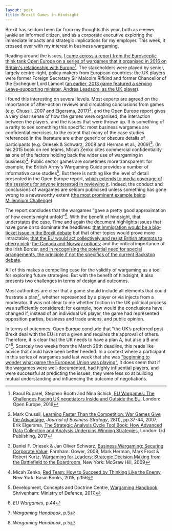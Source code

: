 ```yaml
--- 
layout: post 
title: Brexit Games in Hindsight 
---
```


Brexit has seldom been far from my thoughts this year, both as ~~a news junkie~~ an informed citizen, and as a corporate executive exploring the immediate impacts and strategic implications for my employer. This week, it crossed over with my interest in business wargaming.

Reading around the issues, [I came across a report from the Eurosceptic think tank Open Europe on a series of wargames that it organised in 2016 on Britain's relationship with Europe](http://2ihmoy1d3v7630ar9h2rsglp-wpengine.netdna-ssl.com/wp-content/uploads/2016/02/A4_Report-EU_War_Games-Digital-Ve1-FINAL.pdf)[^1]. The stakeholders were played by senior, largely centre-right, policy makers from European countries: the UK players were former Foreign Secretary Sir Malcolm Rifkind and former Chancellor of the Exchequer Lord Lamont ([an earlier, 2013 game featured a serving Leave-supporting minister, Andrea Leadsom, as the UK player](https://www.bbc.co.uk/news/av/uk-politics-25401335/eu-referendum-playing-war-games-over-uk-future)).

I found this interesting on several levels. Most experts are agreed on the importance of after-action reviews and circulating conclusions from games (e.g. Chussil, 2007 and Elgersma, 2017)[^2], and the Open Europe report gives a very clear sense of how the games were organised, the interaction between the players, and the issues that were thrown up. It is something of a rarity to see something this specific: most business wargames are confidential exercises, to the extent that many of the case studies referenced in the literature are either generic or obscure details of participants (e.g. Oriesek & Schwarz, 2008 and Herman et al., 2009)[^3]. (In his 2015 book on red teams, Micah Zenko cites commercial confidentiality as one of the factors holding back the wider use of wargaming in business)[^4]. Public sector games are sometimes more transparent: for example, the British Army's Wargaming Guide provides a number of informative case studies[^5]. But there is nothing like the level of detail presented in the Open Europe report, [which extends to media coverage of the sessions for anyone interested in reviewing it](https://openeurope.org.uk/intelligence/britain-and-the-eu/eu-wargame/). Indeed, the conduct and conclusions of wargames are seldom publicised unless something has gone wrong to a newsworthy extent ([the most prominent example being Millennium Challenge](https://en.wikipedia.org/wiki/Millennium_Challenge_2002)).

The report concludes that the wargames "gave a pretty good approximation of how events might unfold"[^6]. With the benefit of hindsight, that understates the case. Time and again the document highlights issues that have gone on to dominate the headlines: [that immigration would be a big-ticket issue in the Brexit debate](https://www.washingtonpost.com/world/europe/immigration-worries-drove-the-brexit-vote-then-attitudes-changed/2018/11/16/c216b6a2-bcdb-11e8-8243-f3ae9c99658a_story.html?utm_term=.2dc2435507c5) but that other topics would prove more intractable; [that the EU would act collectively and resist British attempts to cherry pick](https://www.dw.com/en/germany-and-eu-tell-uk-no-brexit-cherry-picking/a-45284510); [the Canada and Norway options](https://fullfact.org/europe/brexit-trade-deals-norway-canada-options/); and the critical importance of the Irish Border, [and in recognising the potential need for special arrangements, the principle if not the specifics of the current Backstop debate](https://fullfact.org/europe/irish-backstop/).

All of this makes a compelling case for the validity of wargaming as a tool for exploring future strategies. But with the benefit of hindsight, it also presents two challenges in terms of design and outcomes. 

Most authorities are clear that a game should include all elements that could frustrate a plan[^7], whether represented by a player or via injects from a moderator. It was not clear to me whether friction in the UK political process was sufficiently considered: for example, how would the conclusions have changed if, instead of an individual UK player, the game had represented opposition parties, business and trade unions, and public opinion. 

In terms of outcomes, Open Europe conclude that "the UK’s preferred post-Brexit deal with the EU is not a given and requires the approval of others. Therefore, it is clear that the UK needs to have a plan A, but also a B and C"[^7]. Scarcely two weeks from the March 29th deadline, this reads like advice that could have been better heeded. In a context where a participant in this series of wargames said last week that she was ["beginning to wonder what game the European Union was playing"](https://www.reuters.com/article/uk-britain-eu-leadsom/what-brexit-game-is-eu-playing-british-parliament-leader-leadsom-asks-idUSKBN1QQ085), it does seem that if the wargames were well-documented, had highly influential players, and were successful at predicting the issues, they were less so at building mutual understanding and influencing the outcome of negotiations. 

[^1]: Raoul Ruparel, Stephen Booth and Nina Schick, [EU Wargames: The Challenges Facing UK negotiators Inside and Outside the EU](http://2ihmoy1d3v7630ar9h2rsglp-wpengine.netdna-ssl.com/wp-content/uploads/2016/02/A4_Report-EU_War_Games-Digital-Ve1-FINAL.pdf), London: Open Europe, 2016
[^2]: Mark Chussil, [Learning Faster Than the Competition: War Games Give the Advantage](https://www.emeraldinsight.com/doi/abs/10.1108/02756660710723198), *Journal of Business Strategy*, 28(1), pp.37-44, 2007; Erik Elgersma, [The Strategic Analysis Cycle Tool Book: How Advanced Data Collection and Analysis Underpins Winning Strategies](https://amzn.to/2VvX5A9), London: Lid Publishing, 2017
[^3]: Daniel F. Oriesek & Jan Oliver Schwarz, [Business Wargaming: Securing Corporate Value](https://amzn.to/2BZpVlm), Farnham: Gower, 2008; Mark Herman, Mark Frost & Robert Kurtz, [Wargaming for Leaders: Strategic Decision Making from the Battlefield to the Boardroom](https://amzn.to/2VBJsQh), New York: McGraw Hill, 2009
[^4]: Micah Zenko, [Red Team: How to Succeed by Thinking Like the Enemy](https://amzn.to/2BV6Twr), New York: Basic Books, 2015, p.156
[^5]: Development, Concepts and Doctrine Centre, [Wargaming Handbook](https://www.gov.uk/government/publications/defence-wargaming-handbook), Shrivenham: Ministry of Defence, 2017.
[^6]: *EU Wargames*, p.44
[^7]: *Wargaming Handbook*, p.5
[^8]: *EU Wargames*, p.43
